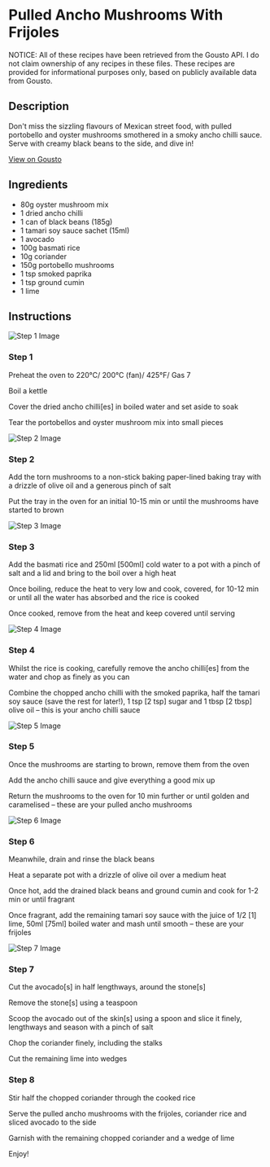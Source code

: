 # Pulled Ancho Mushrooms With Frijoles

NOTICE: All of these recipes have been retrieved from the Gousto API. I do not claim ownership of any recipes in these files. These recipes are provided for informational purposes only, based on publicly available data from Gousto.

## Description

Don't miss the sizzling flavours of Mexican street food, with pulled portobello and oyster mushrooms smothered in a smoky ancho chilli sauce. Serve with creamy black beans to the side, and dive in!

[View on Gousto](https://www.gousto.co.uk/recipes/cookbook/pulled-ancho-mushrooms-with-frijoles)

## Ingredients

- 80g oyster mushroom mix
- 1 dried ancho chilli
- 1 can of black beans (185g)
- 1 tamari soy sauce sachet (15ml)
- 1 avocado
- 100g basmati rice
- 10g coriander
- 150g portobello mushrooms
- 1 tsp smoked paprika
- 1 tsp ground cumin
- 1 lime

## Instructions

![Step 1 Image](https://production-media.gousto.co.uk/cms/recipe-step-image/step-1-1594130461266-x200.jpg)

### Step 1

Preheat the oven to 220°C/ 200°C (fan)/ 425°F/ Gas 7

Boil a kettle

Cover the dried ancho chilli<span class="text-danger">[es]</span> in boiled water and set aside to soak

Tear the portobellos and oyster mushroom mix into small pieces

![Step 2 Image](https://production-media.gousto.co.uk/cms/recipe-step-image/step-2-1594130476495-x200.jpg)

### Step 2

Add the torn mushrooms to a non-stick baking paper-lined baking tray with a drizzle of olive oil and a generous pinch of salt

Put the tray in the oven for an initial 10-15 min or until the mushrooms have started to brown

![Step 3 Image](https://production-media.gousto.co.uk/cms/recipe-step-image/step-3-1594130515724-x200.jpg)

### Step 3

Add the basmati rice and 250ml<span class="text-danger"> [500ml] </span>cold water to a pot with a pinch of salt and a lid and bring to the boil over a high heat

Once boiling, reduce the heat to very low and cook, covered, for 10-12 min or until all the water has absorbed and the rice is cooked

Once cooked, remove from the heat and keep covered until serving

![Step 4 Image](https://production-media.gousto.co.uk/cms/recipe-step-image/step-4-1594130522591-x200.jpg)

### Step 4

Whilst the rice is cooking, carefully remove the ancho chilli<span class="text-danger">[es]</span> from the water and chop as finely as you can

Combine the chopped ancho chilli with the smoked paprika, half the tamari soy sauce (save the rest for later!), 1 tsp <span class="text-danger">[2 tsp]</span> sugar and 1 tbsp<span class="text-danger"> [2 tbsp] </span>olive oil – this is your ancho chilli sauce

![Step 5 Image](https://production-media.gousto.co.uk/cms/recipe-step-image/step-5-1594130536330-x200.jpg)

### Step 5

Once the mushrooms are starting to brown, remove them from the oven

Add the ancho chilli sauce and give everything a good mix up

Return the mushrooms to the oven for 10 min further or until golden and caramelised – these are your pulled ancho mushrooms

![Step 6 Image](https://production-media.gousto.co.uk/cms/recipe-step-image/step-6-1594130546362-x200.jpg)

### Step 6

Meanwhile, drain and rinse the black beans

Heat a separate pot with a drizzle of olive oil over a medium heat

Once hot, add the drained black beans and ground cumin and cook for 1-2 min or until fragrant

Once fragrant, add the remaining tamari soy sauce with the juice of 1/2<span class="text-danger"> [1]</span> lime, 50ml<span class="text-danger"> [75ml]</span> boiled water and mash until smooth – these are your frijoles

![Step 7 Image](https://production-media.gousto.co.uk/cms/recipe-step-image/step-7-1594130566161-x200.jpg)

### Step 7

Cut the avocado<span class="text-danger">[s]</span> in half lengthways, around the stone<span class="text-danger">[s]</span>

Remove the stone<span class="text-danger">[s]</span> using a teaspoon

Scoop the avocado out of the skin<span class="text-danger">[s]</span> using a spoon and slice it finely, lengthways and season with a pinch of salt

Chop the coriander finely, including the stalks

Cut the remaining lime into wedges

### Step 8

Stir half the chopped coriander through the cooked rice

Serve the pulled ancho mushrooms with the frijoles, coriander rice and sliced avocado to the side

Garnish with the remaining chopped coriander and a wedge of lime

Enjoy!


